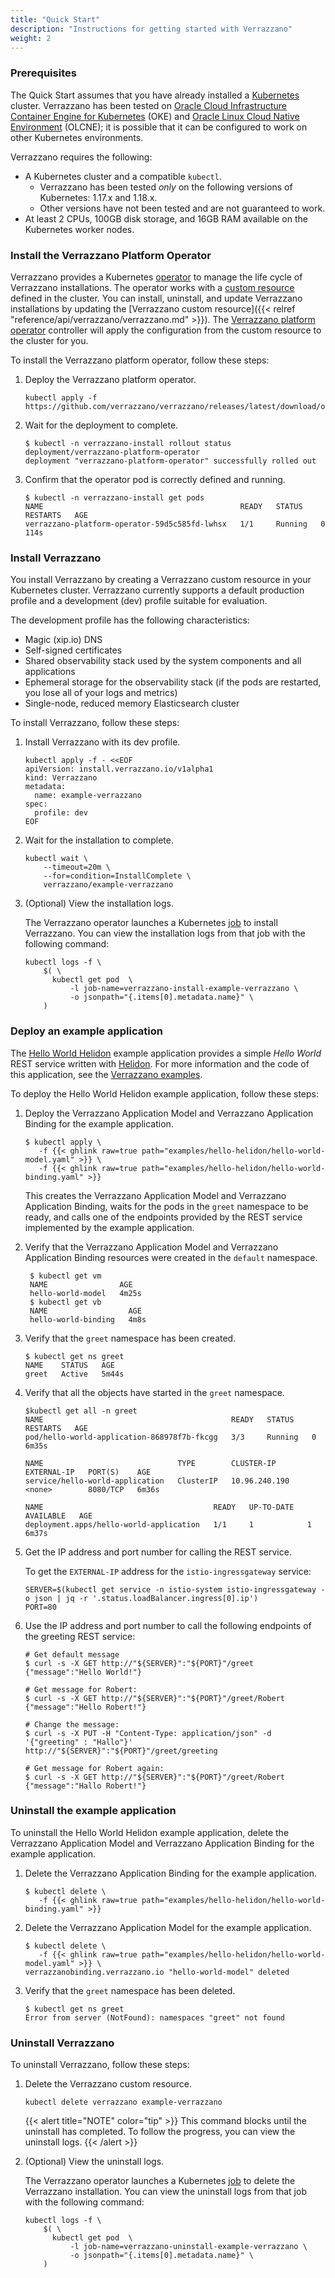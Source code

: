 ```yaml
---
title: "Quick Start"
description: "Instructions for getting started with Verrazzano"
weight: 2
---
```



### Prerequisites

The Quick Start assumes that you have already installed a
[Kubernetes](https://kubernetes.io/) cluster.  Verrazzano has been tested on
[Oracle Cloud Infrastructure Container Engine for Kubernetes](https://docs.cloud.oracle.com/en-us/iaas/Content/ContEng/Concepts/contengoverview.htm) (OKE) and
[Oracle Linux Cloud Native Environment](https://docs.oracle.com/en/operating-systems/olcne/) (OLCNE); it is possible that it can be configured to work on other Kubernetes
environments.

Verrazzano requires the following:
* A Kubernetes cluster and a compatible `kubectl`.
    * Verrazzano has been tested _only_ on the following versions of Kubernetes: 1.17.x and 1.18.x.
    * Other versions have not been tested and are not guaranteed to work.
* At least 2 CPUs, 100GB disk storage, and 16GB RAM available on the Kubernetes worker nodes.

### Install the Verrazzano Platform Operator

Verrazzano provides a Kubernetes [operator](https://kubernetes.io/docs/concepts/extend-kubernetes/operator/)
to manage the life cycle of Verrazzano installations.  The operator works with a
[custom resource](https://kubernetes.io/docs/concepts/extend-kubernetes/api-extension/custom-resources/) defined in the cluster.
You can install, uninstall, and update Verrazzano installations by updating the
[Verrazzano custom resource]({{< relref "reference/api/verrazzano/verrazzano.md" >}}).
The [Verrazzano platform operator](https://github.com/verrazzano/verrazzano-platform-operator) controller will apply the configuration from the custom resource to the cluster for you.

To install the Verrazzano platform operator, follow these steps:

1. Deploy the Verrazzano platform operator.

    ```shell
    kubectl apply -f https://github.com/verrazzano/verrazzano/releases/latest/download/operator.yaml
    ```

1. Wait for the deployment to complete.

    ```shell
    $ kubectl -n verrazzano-install rollout status deployment/verrazzano-platform-operator
    deployment "verrazzano-platform-operator" successfully rolled out
    ```

1. Confirm that the operator pod is correctly defined and running.

    ```shell
    $ kubectl -n verrazzano-install get pods
    NAME                                            READY   STATUS    RESTARTS   AGE
    verrazzano-platform-operator-59d5c585fd-lwhsx   1/1     Running   0          114s
    ```

### Install Verrazzano


You install Verrazzano by creating a Verrazzano custom resource in
your Kubernetes cluster.  Verrazzano currently supports a default production
profile and a development (dev) profile suitable for evaluation.  

The development profile has the following characteristics:
* Magic (xip.io) DNS
* Self-signed certificates
* Shared observability stack used by the system components and all applications
* Ephemeral storage for the observability stack (if the pods are restarted, you lose all of your logs and metrics)
* Single-node, reduced memory Elasticsearch cluster

To install Verrazzano, follow these steps:

1. Install Verrazzano with its dev profile.

    ```shell
    kubectl apply -f - <<EOF
    apiVersion: install.verrazzano.io/v1alpha1
    kind: Verrazzano
    metadata:
      name: example-verrazzano
    spec:
      profile: dev
    EOF
    ```

1. Wait for the installation to complete.
    ```shell
    kubectl wait \
        --timeout=20m \
        --for=condition=InstallComplete \
        verrazzano/example-verrazzano
    ```

1. (Optional) View the installation logs.

    The Verrazzano operator launches a Kubernetes [job](https://kubernetes.io/docs/concepts/workloads/controllers/job/) to install Verrazzano.  You can view the installation logs from that job with the following command:

    ```shell
    kubectl logs -f \
        $( \
          kubectl get pod  \
              -l job-name=verrazzano-install-example-verrazzano \
              -o jsonpath="{.items[0].metadata.name}" \
        )
    ```

### Deploy an example application

The [Hello World Helidon](https://github.com/verrazzano/verrazzano/blob/master/examples/hello-helidon/README.md)
example application provides a simple *Hello World* REST service written with [Helidon](https://helidon.io).
For more information and the code of this application, see the [Verrazzano examples](https://github.com/verrazzano/examples).

To deploy the Hello World Helidon example application, follow these steps:

1. Deploy the Verrazzano Application Model and Verrazzano Application Binding for the example application.

   ```shell
   $ kubectl apply \
      -f {{< ghlink raw=true path="examples/hello-helidon/hello-world-model.yaml" >}} \
      -f {{< ghlink raw=true path="examples/hello-helidon/hello-world-binding.yaml" >}}
   ```


   This creates the Verrazzano Application Model and Verrazzano Application Binding, waits for the pods in the `greet` namespace to be
   ready, and calls one of the endpoints provided by the REST service implemented by the example application.

1. Verify that the Verrazzano Application Model and Verrazzano Application Binding resources were created in the `default` namespace.

   ```shell
    $ kubectl get vm
    NAME                AGE
    hello-world-model   4m25s
    $ kubectl get vb
    NAME                  AGE
    hello-world-binding   4m8s
   ```

1. Verify that the `greet` namespace has been created.

   ```shell
   $ kubectl get ns greet
   NAME    STATUS   AGE
   greet   Active   5m44s
   ```

1. Verify that all the objects have started in the `greet` namespace.

    ```shell
    $kubectl get all -n greet
    NAME                                          READY   STATUS    RESTARTS   AGE
    pod/hello-world-application-868978f7b-fkcgg   3/3     Running   0          6m35s

    NAME                              TYPE        CLUSTER-IP      EXTERNAL-IP   PORT(S)    AGE
    service/hello-world-application   ClusterIP   10.96.240.190   <none>        8080/TCP   6m36s

    NAME                                      READY   UP-TO-DATE   AVAILABLE   AGE
    deployment.apps/hello-world-application   1/1     1            1           6m37s
    ```

1. Get the IP address and port number for calling the REST service.

   To get the `EXTERNAL-IP` address for the `istio-ingressgateway` service:

    ```
    SERVER=$(kubectl get service -n istio-system istio-ingressgateway -o json | jq -r '.status.loadBalancer.ingress[0].ip')
    PORT=80
    ```

1. Use the IP address and port number to call the following endpoints of the greeting REST service:

    ```
    # Get default message
    $ curl -s -X GET http://"${SERVER}":"${PORT}"/greet
    {"message":"Hello World!"}

    # Get message for Robert:
    $ curl -s -X GET http://"${SERVER}":"${PORT}"/greet/Robert
    {"message":"Hello Robert!"}

    # Change the message:
    $ curl -s -X PUT -H "Content-Type: application/json" -d '{"greeting" : "Hallo"}' http://"${SERVER}":"${PORT}"/greet/greeting

    # Get message for Robert again:
    $ curl -s -X GET http://"${SERVER}":"${PORT}"/greet/Robert
    {"message":"Hallo Robert!"}
    ```

### Uninstall the example application

To uninstall the Hello World Helidon example application, delete the Verrazzano Application Model and Verrazzano Application Binding
for the example application.

1. Delete the Verrazzano Application Binding for the example application.

   ```shell
   $ kubectl delete \
      -f {{< ghlink raw=true path="examples/hello-helidon/hello-world-binding.yaml" >}}
    ```

1. Delete the Verrazzano Application Model for the example application.

   ```shell
   $ kubectl delete \
      -f {{< ghlink raw=true path="examples/hello-helidon/hello-world-model.yaml" >}} \
   verrazzanobinding.verrazzano.io "hello-world-model" deleted
    ```

1. Verify that the `greet` namespace has been deleted.

   ```shell
   $ kubectl get ns greet
   Error from server (NotFound): namespaces "greet" not found
   ```

### Uninstall Verrazzano

To uninstall Verrazzano, follow these steps:

1. Delete the Verrazzano custom resource.

    ```shell
    kubectl delete verrazzano example-verrazzano
    ```

   {{< alert title="NOTE" color="tip" >}}
   This command blocks until the uninstall has completed.  To follow the progress,
   you can view the uninstall logs.
   {{< /alert >}}

1. (Optional) View the uninstall logs.

    The Verrazzano operator launches a Kubernetes [job](https://kubernetes.io/docs/concepts/workloads/controllers/job/) to delete the Verrazzano installation.  You can view the uninstall logs from that job with the following command:

    ```shell
    kubectl logs -f \
        $( \
          kubectl get pod  \
              -l job-name=verrazzano-uninstall-example-verrazzano \
              -o jsonpath="{.items[0].metadata.name}" \
        )
    ```
